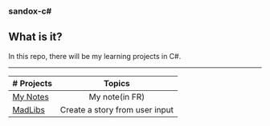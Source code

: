 ### sandox-c#

## What is it?
In this repo, there will be my learning projects in C#.  
***

|# Projects | Topics                                                    |
|------|:---------------------------------------------------------:|
|[My Notes](./notes)| My note(in FR)|
|[MadLibs](./MadLibs/MadLibs.md)| Create a story from user input|
